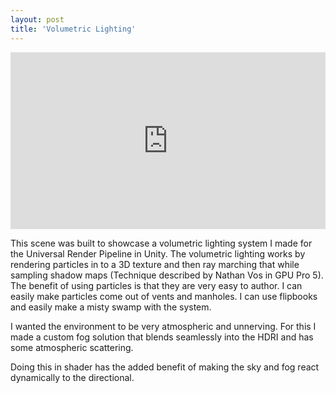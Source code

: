 ```yaml
---
layout: post
title: 'Volumetric Lighting'
---
```


<style>
.video-holder {
  position: relative;
  width: 100%;
  height: 0;
  padding-bottom: 56.25%;
  overflow: hidden;
}
.video-holder iframe {
  position: absolute;
  top: 0;
  left: 0;
  width: 100%;
  height: 100%;
}
</style>
<div class="video-holder">
  <iframe
    id="existing-iframe-example"
    width="640" height="360"
    src="https://www.youtube.com/embed/IWIo7gMPCPA?playlist=IWIo7gMPCPA&autoplay=1&mute=1&enablejsapi=1&controls=0&loop=1"
    frameborder="0"
></iframe>
</div>


This scene was built to showcase a volumetric lighting system I made for the Universal Render Pipeline in Unity. The volumetric lighting works by rendering particles in to a 3D texture and then ray marching that while sampling shadow maps (Technique described by Nathan Vos in GPU Pro 5). The benefit of using particles is that they are very easy to author. I can easily make particles come out of vents and manholes. I can use flipbooks and easily make a misty swamp with the system.  

I wanted the environment to be very atmospheric and unnerving. For this I made a custom fog solution that blends seamlessly into the HDRI and has some atmospheric scattering. 

Doing this in shader has the added benefit of making the sky and fog react dynamically to the directional.